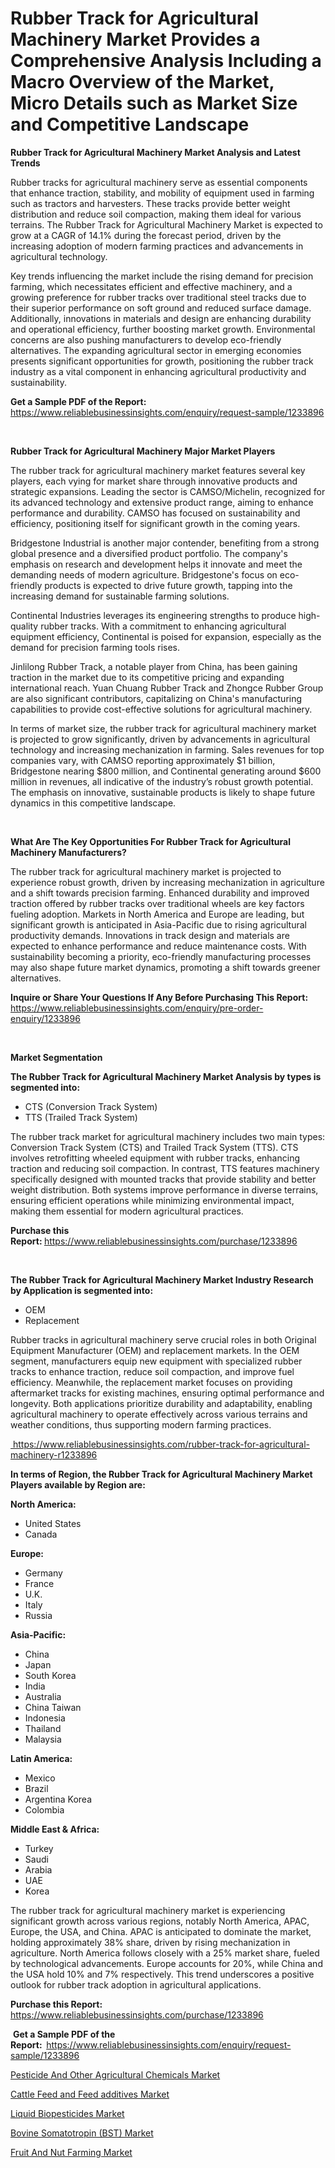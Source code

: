 <p><h1>Rubber Track for Agricultural Machinery Market Provides a Comprehensive Analysis Including a Macro Overview of the Market, Micro Details such as Market Size and Competitive Landscape</h1></p><p><strong>Rubber Track for Agricultural Machinery Market Analysis and Latest Trends</strong></p>
<p><p>Rubber tracks for agricultural machinery serve as essential components that enhance traction, stability, and mobility of equipment used in farming such as tractors and harvesters. These tracks provide better weight distribution and reduce soil compaction, making them ideal for various terrains. The Rubber Track for Agricultural Machinery Market is expected to grow at a CAGR of 14.1% during the forecast period, driven by the increasing adoption of modern farming practices and advancements in agricultural technology.</p><p>Key trends influencing the market include the rising demand for precision farming, which necessitates efficient and effective machinery, and a growing preference for rubber tracks over traditional steel tracks due to their superior performance on soft ground and reduced surface damage. Additionally, innovations in materials and design are enhancing durability and operational efficiency, further boosting market growth. Environmental concerns are also pushing manufacturers to develop eco-friendly alternatives. The expanding agricultural sector in emerging economies presents significant opportunities for growth, positioning the rubber track industry as a vital component in enhancing agricultural productivity and sustainability.</p></p>
<p><strong>Get a Sample PDF of the Report:&nbsp;</strong> <a href="https://www.reliablebusinessinsights.com/enquiry/request-sample/1233896?utm_campaign=1847&utm_medium=2&utm_source=Github&utm_content=ia&utm_term=30032025&utm_id=rubber-track-for-agricultural-machinery">https://www.reliablebusinessinsights.com/enquiry/request-sample/1233896</a></p>
<p>&nbsp;</p>
<p><strong>Rubber Track for Agricultural Machinery Major Market Players</strong></p>
<p><p>The rubber track for agricultural machinery market features several key players, each vying for market share through innovative products and strategic expansions. Leading the sector is CAMSO/Michelin, recognized for its advanced technology and extensive product range, aiming to enhance performance and durability. CAMSO has focused on sustainability and efficiency, positioning itself for significant growth in the coming years.</p><p>Bridgestone Industrial is another major contender, benefiting from a strong global presence and a diversified product portfolio. The company's emphasis on research and development helps it innovate and meet the demanding needs of modern agriculture. Bridgestone's focus on eco-friendly products is expected to drive future growth, tapping into the increasing demand for sustainable farming solutions.</p><p>Continental Industries leverages its engineering strengths to produce high-quality rubber tracks. With a commitment to enhancing agricultural equipment efficiency, Continental is poised for expansion, especially as the demand for precision farming tools rises.</p><p>Jinlilong Rubber Track, a notable player from China, has been gaining traction in the market due to its competitive pricing and expanding international reach. Yuan Chuang Rubber Track and Zhongce Rubber Group are also significant contributors, capitalizing on China's manufacturing capabilities to provide cost-effective solutions for agricultural machinery.</p><p>In terms of market size, the rubber track for agricultural machinery market is projected to grow significantly, driven by advancements in agricultural technology and increasing mechanization in farming. Sales revenues for top companies vary, with CAMSO reporting approximately $1 billion, Bridgestone nearing $800 million, and Continental generating around $600 million in revenues, all indicative of the industry’s robust growth potential. The emphasis on innovative, sustainable products is likely to shape future dynamics in this competitive landscape.</p></p>
<p>&nbsp;</p>
<p><strong>What Are The Key Opportunities For Rubber Track for Agricultural Machinery Manufacturers?</strong></p>
<p><p>The rubber track for agricultural machinery market is projected to experience robust growth, driven by increasing mechanization in agriculture and a shift towards precision farming. Enhanced durability and improved traction offered by rubber tracks over traditional wheels are key factors fueling adoption. Markets in North America and Europe are leading, but significant growth is anticipated in Asia-Pacific due to rising agricultural productivity demands. Innovations in track design and materials are expected to enhance performance and reduce maintenance costs. With sustainability becoming a priority, eco-friendly manufacturing processes may also shape future market dynamics, promoting a shift towards greener alternatives.</p></p>
<p><strong>Inquire or Share Your Questions If Any Before Purchasing This Report:</strong> <a href="https://www.reliablebusinessinsights.com/enquiry/pre-order-enquiry/1233896?utm_campaign=1847&utm_medium=2&utm_source=Github&utm_content=ia&utm_term=30032025&utm_id=rubber-track-for-agricultural-machinery">https://www.reliablebusinessinsights.com/enquiry/pre-order-enquiry/1233896</a></p>
<p>&nbsp;</p>
<p><strong>Market Segmentation</strong></p>
<p><strong>The Rubber Track for Agricultural Machinery Market Analysis by types is segmented into:</strong></p>
<p><ul><li>CTS (Conversion Track System)</li><li>TTS (Trailed Track System)</li></ul></p>
<p><p>The rubber track market for agricultural machinery includes two main types: Conversion Track System (CTS) and Trailed Track System (TTS). CTS involves retrofitting wheeled equipment with rubber tracks, enhancing traction and reducing soil compaction. In contrast, TTS features machinery specifically designed with mounted tracks that provide stability and better weight distribution. Both systems improve performance in diverse terrains, ensuring efficient operations while minimizing environmental impact, making them essential for modern agricultural practices.</p></p>
<p><strong>Purchase this Report:&nbsp;</strong><a href="https://www.reliablebusinessinsights.com/purchase/1233896?utm_campaign=1847&utm_medium=2&utm_source=Github&utm_content=ia&utm_term=30032025&utm_id=rubber-track-for-agricultural-machinery">https://www.reliablebusinessinsights.com/purchase/1233896</a></p>
<p>&nbsp;</p>
<p><strong>The Rubber Track for Agricultural Machinery Market Industry Research by Application is segmented into:</strong></p>
<p><ul><li>OEM</li><li>Replacement</li></ul></p>
<p><p>Rubber tracks in agricultural machinery serve crucial roles in both Original Equipment Manufacturer (OEM) and replacement markets. In the OEM segment, manufacturers equip new equipment with specialized rubber tracks to enhance traction, reduce soil compaction, and improve fuel efficiency. Meanwhile, the replacement market focuses on providing aftermarket tracks for existing machines, ensuring optimal performance and longevity. Both applications prioritize durability and adaptability, enabling agricultural machinery to operate effectively across various terrains and weather conditions, thus supporting modern farming practices.</p></p>
<p><a href="https://www.reliablebusinessinsights.com/rubber-track-for-agricultural-machinery-r1233896?utm_campaign=1847&utm_medium=2&utm_source=Github&utm_content=ia&utm_term=30032025&utm_id=rubber-track-for-agricultural-machinery">&nbsp;https://www.reliablebusinessinsights.com/rubber-track-for-agricultural-machinery-r1233896</a></p>
<p><strong>In terms of Region, the Rubber Track for Agricultural Machinery Market Players available by Region are:</strong></p>
<p>
    <p> <strong> North America: </strong>
        <ul>
            <li>United States</li>
            <li>Canada</li>
        </ul>
        </p> 
    <p> <strong> Europe: </strong>
        <ul>
            <li>Germany</li>
            <li>France</li>
            <li>U.K.</li>
            <li>Italy</li>
            <li>Russia</li>
        </ul>
        </p> 
    <p> <strong> Asia-Pacific: </strong>
        <ul>
            <li>China</li>
            <li>Japan</li>
            <li>South Korea</li>
            <li>India</li>
            <li>Australia</li>
            <li>China Taiwan</li>
            <li>Indonesia</li>
            <li>Thailand</li>
            <li>Malaysia</li>
        </ul>
        </p> 
    <p> <strong> Latin America: </strong>
        <ul>
            <li>Mexico</li>
            <li>Brazil</li>
            <li>Argentina Korea</li>
            <li>Colombia</li>
        </ul>
        </p> 
    <p> <strong> Middle East & Africa: </strong>
        <ul>
            <li>Turkey</li>
            <li>Saudi</li>
            <li>Arabia</li>
            <li>UAE</li>
            <li>Korea</li>
        </ul>
    </p>
    </p>
<p><p>The rubber track for agricultural machinery market is experiencing significant growth across various regions, notably North America, APAC, Europe, the USA, and China. APAC is anticipated to dominate the market, holding approximately 38% share, driven by rising mechanization in agriculture. North America follows closely with a 25% market share, fueled by technological advancements. Europe accounts for 20%, while China and the USA hold 10% and 7% respectively. This trend underscores a positive outlook for rubber track adoption in agricultural applications.</p></p>
<p><strong>Purchase this Report: </strong><a href="https://www.reliablebusinessinsights.com/purchase/1233896?utm_campaign=1847&utm_medium=2&utm_source=Github&utm_content=ia&utm_term=30032025&utm_id=rubber-track-for-agricultural-machinery">https://www.reliablebusinessinsights.com/purchase/1233896</a></p>
<p>&nbsp;<strong>Get a Sample PDF of the Report:&nbsp;&nbsp;</strong><a href="https://www.reliablebusinessinsights.com/enquiry/request-sample/1233896?utm_campaign=1847&utm_medium=2&utm_source=Github&utm_content=ia&utm_term=30032025&utm_id=rubber-track-for-agricultural-machinery">https://www.reliablebusinessinsights.com/enquiry/request-sample/1233896</a></p>
<p><strong></strong></p>
<p><p><a href="https://github.com/kitsossadien/Market-Research-Report-List-1/blob/main/pesticide-and-other-agricultural-chemicals-market.md?utm_campaign=1847&utm_medium=2&utm_source=Github&utm_content=ia&utm_term=30032025&utm_id=rubber-track-for-agricultural-machinery">Pesticide And Other Agricultural Chemicals Market</a></p><p><a href="https://github.com/seppelharjap/Market-Research-Report-List-1/blob/main/cattle-feed-and-feed-additives-market.md?utm_campaign=1847&utm_medium=2&utm_source=Github&utm_content=ia&utm_term=30032025&utm_id=rubber-track-for-agricultural-machinery">Cattle Feed and Feed additives Market</a></p><p><a href="https://github.com/edriceakeime/Market-Research-Report-List-1/blob/main/liquid-biopesticides-market.md?utm_campaign=1847&utm_medium=2&utm_source=Github&utm_content=ia&utm_term=30032025&utm_id=rubber-track-for-agricultural-machinery">Liquid Biopesticides Market</a></p><p><a href="https://github.com/fungkychiman/Market-Research-Report-List-1/blob/main/bovine-somatotropin-bst-market.md?utm_campaign=1847&utm_medium=2&utm_source=Github&utm_content=ia&utm_term=30032025&utm_id=rubber-track-for-agricultural-machinery">Bovine Somatotropin (BST) Market</a></p><p><a href="https://github.com/olesjaquah/Market-Research-Report-List-1/blob/main/fruit-and-nut-farming-market.md?utm_campaign=1847&utm_medium=2&utm_source=Github&utm_content=ia&utm_term=30032025&utm_id=rubber-track-for-agricultural-machinery">Fruit And Nut Farming Market</a></p></p>